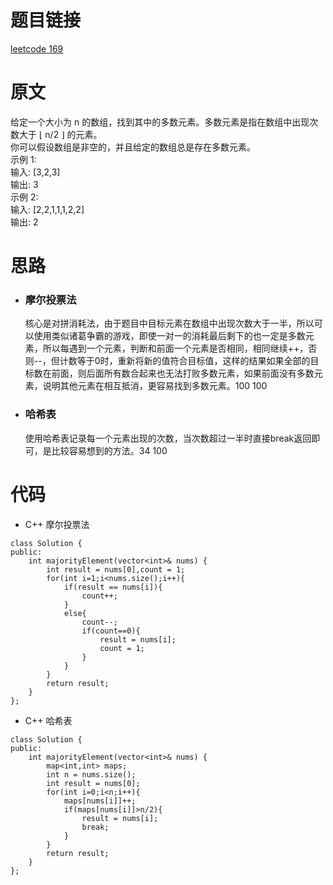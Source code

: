 # 题目链接
[leetcode 169](https://leetcode-cn.com/problems/majority-element/)

# 原文
给定一个大小为 n 的数组，找到其中的多数元素。多数元素是指在数组中出现次数大于 ⌊ n/2 ⌋ 的元素。  
你可以假设数组是非空的，并且给定的数组总是存在多数元素。  
示例 1:  
输入: [3,2,3]  
输出: 3  
示例 2:  
输入: [2,2,1,1,1,2,2]  
输出: 2  

# 思路
- ### **摩尔投票法**
  核心是对拼消耗法，由于题目中目标元素在数组中出现次数大于一半，所以可以使用类似诸葛争霸的游戏，即使一对一的消耗最后剩下的也一定是多数元素，所以每遇到一个元素，判断和前面一个元素是否相同，相同继续++，否则--，但计数等于0时，重新将新的值符合目标值，这样的结果如果全部的目标数在前面，则后面所有数合起来也无法打败多数元素，如果前面没有多数元素，说明其他元素在相互抵消，更容易找到多数元素。100 100
- ### **哈希表**
  使用哈希表记录每一个元素出现的次数，当次数超过一半时直接break返回即可，是比较容易想到的方法。34 100

# 代码
- C++ 摩尔投票法
```
class Solution {
public:
    int majorityElement(vector<int>& nums) {
        int result = nums[0],count = 1;
        for(int i=1;i<nums.size();i++){
            if(result == nums[i]){
                count++;
            }
            else{
                count--;
                if(count==0){
                    result = nums[i];
                    count = 1;
                }
            }
        }
        return result;
    }
};
```
- C++ 哈希表
```
class Solution {
public:
    int majorityElement(vector<int>& nums) {
        map<int,int> maps;
        int n = nums.size();
        int result = nums[0];
        for(int i=0;i<n;i++){
            maps[nums[i]]++;
            if(maps[nums[i]]>n/2){
                result = nums[i];
                break;
            }
        }
        return result;
    }
};
```
